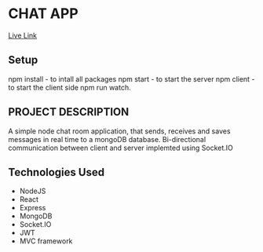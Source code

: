 # CHAT APP

[Live Link](https://chat-app-3ef813.netlify.app/)

## Setup

npm install - to intall all packages npm start - to start the server npm client - to start the client side npm run watch.

## PROJECT DESCRIPTION

A simple node chat room application, that sends, receives and saves messages in real time to a mongoDB database. Bi-directional communication between client and server implemted using Socket.IO

## Technologies Used

- NodeJS
- React
- Express
- MongoDB
- Socket.IO
- JWT
- MVC framework

